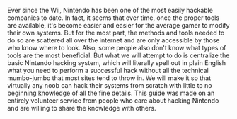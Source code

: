 Ever since the Wii, Nintendo has been one of the most easily hackable companies to date. In fact, it seems that over time, once the proper tools are available, it's become easier and easier for the average gamer to modify their own systems. But for the most part, the methods and tools needed to do so are scattered all over the internet and are only accessible by those who know where to look. Also, some people also don't know what types of tools are the most beneficial. But what we will attempt to do is centralize the basic Nintendo hacking system, which will literally spell out in plain English what you need to perform a successful hack without all the technical mumbo-jumbo that most sites tend to throw in. We will make it so that virtually any noob can hack their systems from scratch with little to no beginning knowledge of all the fine details. This guide was made on an entirely volunteer service from people who care about hacking Nintendo and are willing to share the knowledge with others.
